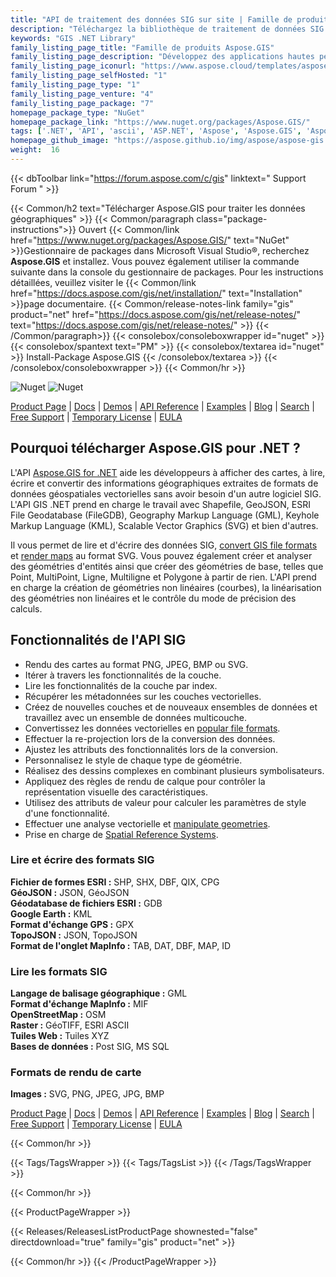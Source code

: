 ```yaml
---
title: "API de traitement des données SIG sur site | Famille de produits Aspose.GIS"
description: "Téléchargez la bibliothèque de traitement de données SIG pour lire, écrire et convertir Shapefile, GeoJSON, FIleGDB, KML et OSM XML, ainsi que pour restituer une carte à partir de formats pris en charge vers SVG."
keywords: "GIS .NET Library"
family_listing_page_title: "Famille de produits Aspose.GIS"
family_listing_page_description: "Développez des applications hautes performances pour créer, modifier et convertir des formats de fichiers SIG à l'aide de nos API natives pour .NET."
family_listing_page_iconurl: "https://www.aspose.cloud/templates/aspose/App_Themes/V3/images/gis/272x272/aspose_gis-for-net.png"
family_listing_page_selfHosted: "1"
family_listing_page_type: "1"
family_listing_page_venture: "4"
family_listing_page_package: "7"
homepage_package_type: "NuGet"
homepage_package_link: "https://www.nuget.org/packages/Aspose.GIS/"
tags: ['.NET', 'API', 'ascii', 'ASP.NET', 'Aspose', 'Aspose.GIS', 'Aspose.Total', 'Assembly', 'bmp', 'C#', 'Component', 'Conholdate', 'Conholdate.Total', 'Convert', 'Converter', 'cpg', 'csharp', 'dat', 'database', 'dbf', 'dbf', 'epsg', 'format', 'gdb', 'geojson', 'geojson-to-shape', 'geojson-to-topojson', 'geometries', 'geometry', 'geoprocessing', 'geotiff', 'gml', 'gpx', 'id', 'jpg', 'kml', 'Library', 'linq', 'map', 'Microsoft', 'mif', 'mvc', 'osm', 'png', 'postgis', 'qix', 'raster', 'render', 'rendering', 'services', 'shape-to-geojson', 'shapes', 'shp', 'shx', 'spatial', 'sqlserver', 'srid', 'svg', 'tab', 'tif', 'tiff', 'topojson', 'topojson-to-geojson', 'vector', 'VisualStudio', 'windows-forms', 'winforms', 'wkt', 'ESRI', 'Geography', 'Markup', 'Keyhole', 'MapInfo', 'OpenStreetMap', 'scalable', 'bitmap', 'graphics']
homepage_github_image: "https://aspose.github.io/img/aspose/aspose-gis.png"
weight:  16
---
```


{{< dbToolbar link="https://forum.aspose.com/c/gis" linktext=" Support Forum " >}}

{{< Common/h2 text="Télécharger Aspose.GIS pour traiter les données géographiques"  >}}
{{< Common/paragraph class="package-instructions">}}
Ouvert
{{< Common/link href="https://www.nuget.org/packages/Aspose.GIS/" text="NuGet"  >}}Gestionnaire de packages dans Microsoft Visual Studio®, recherchez <b>Aspose.GIS</b> et installez. Vous pouvez également utiliser la commande suivante dans la console du gestionnaire de packages. Pour les instructions détaillées, veuillez visiter le
{{< Common/link href="https://docs.aspose.com/gis/net/installation/" text="Installation"  >}}page documentaire.
{{< Common/release-notes-link family="gis" product="net" href="https://docs.aspose.com/gis/net/release-notes/" text="https://docs.aspose.com/gis/net/release-notes/"  >}}
{{< /Common/paragraph>}}
{{< consolebox/consoleboxwrapper id="nuget" >}}
       {{< consolebox/spantext text="PM" >}}
       {{< consolebox/textarea id="nuget" >}} Install-Package Aspose.GIS {{< /consolebox/textarea >}}
{{< /consolebox/consoleboxwrapper >}}
{{< Common/hr >}}

![Nuget](https://img.shields.io/nuget/v/Aspose.GIS) ![Nuget](https://img.shields.io/nuget/dt/Aspose.GIS?label=nuget%20downloads)

[Product Page](https://products.aspose.com/gis/net/) | [Docs](https://docs.aspose.com/gis/net/) | [Demos](https://products.aspose.app/gis/family) | [API Reference](https://reference.aspose.com/gis/net/) | [Examples](https://github.com/aspose-gis/Aspose.GIS-for-.NET) | [Blog](https://blog.aspose.com/category/gis/) | [Search](https://search.aspose.com/) | [Free Support](https://forum.aspose.com/c/gis) | [Temporary License](https://purchase.aspose.com/temporary-license) | [EULA](https://about.aspose.com/legal/eula/)

## Pourquoi télécharger Aspose.GIS pour .NET ?

L'API [Aspose.GIS for .NET](https://products.aspose.com/gis/net/) aide les développeurs à afficher des cartes, à lire, écrire et convertir des informations géographiques extraites de formats de données géospatiales vectorielles sans avoir besoin d'un autre logiciel SIG. L'API GIS .NET prend en charge le travail avec Shapefile, GeoJSON, ESRI File Geodatabase (FileGDB), Geography Markup Language (GML), Keyhole Markup Language (KML), Scalable Vector Graphics (SVG) et bien d'autres.

Il vous permet de lire et d'écrire des données SIG, [convert GIS file formats](https://docs.aspose.com/gis/net/conversion/) et [render maps](https://docs.aspose.com/gis/net/map-rendering/) au format SVG. Vous pouvez également créer et analyser des géométries d'entités ainsi que créer des géométries de base, telles que Point, MultiPoint, Ligne, Multiligne et Polygone à partir de rien. L'API prend en charge la création de géométries non linéaires (courbes), la linéarisation des géométries non linéaires et le contrôle du mode de précision des calculs.

## Fonctionnalités de l'API SIG

- Rendu des cartes au format PNG, JPEG, BMP ou SVG.
- Itérer à travers les fonctionnalités de la couche.
- Lire les fonctionnalités de la couche par index.
- Récupérer les métadonnées sur les couches vectorielles.
- Créez de nouvelles couches et de nouveaux ensembles de données et travaillez avec un ensemble de données multicouche.
- Convertissez les données vectorielles en [popular file formats](https://docs.aspose.com/gis/net/supported-file-formats/).
- Effectuer la re-projection lors de la conversion des données.
- Ajustez les attributs des fonctionnalités lors de la conversion.
- Personnalisez le style de chaque type de géométrie.
- Réalisez des dessins complexes en combinant plusieurs symbolisateurs.
- Appliquez des règles de rendu de calque pour contrôler la représentation visuelle des caractéristiques.
- Utilisez des attributs de valeur pour calculer les paramètres de style d'une fonctionnalité.
- Effectuer une analyse vectorielle et [manipulate geometries](https://docs.aspose.com/gis/net/geometry-types/).
- Prise en charge de [Spatial Reference Systems](https://docs.aspose.com/gis/net/spatial-reference-systems/).

### Lire et écrire des formats SIG

**Fichier de formes ESRI :** SHP, SHX, DBF, QIX, CPG\
**GéoJSON :** JSON, GéoJSON\
**Géodatabase de fichiers ESRI :** GDB\
**Google Earth :** KML\
**Format d'échange GPS :** GPX\
**TopoJSON :** JSON, TopoJSON\
**Format de l'onglet MapInfo :** TAB, DAT, DBF, MAP, ID

### Lire les formats SIG

**Langage de balisage géographique :** GML\
**Format d'échange MapInfo :** MIF\
**OpenStreetMap :** OSM\
**Raster :** GéoTIFF, ESRI ASCII\
**Tuiles Web :** Tuiles XYZ\
**Bases de données :** Post SIG, MS SQL

### Formats de rendu de carte

**Images :** SVG, PNG, JPEG, JPG, BMP

[Product Page](https://products.aspose.com/gis/net/) | [Docs](https://docs.aspose.com/gis/net/) | [Demos](https://products.aspose.app/gis/family) | [API Reference](https://reference.aspose.com/gis/net/) | [Examples](https://github.com/aspose-gis/Aspose.GIS-for-.NET) | [Blog](https://blog.aspose.com/category/gis/) | [Search](https://search.aspose.com/) | [Free Support](https://forum.aspose.com/c/gis) | [Temporary License](https://purchase.aspose.com/temporary-license) | [EULA](https://about.aspose.com/legal/eula/)

{{< Common/hr >}}

{{< Tags/TagsWrapper >}}
 {{< Tags/TagsList >}}
{{< /Tags/TagsWrapper >}}

{{< Common/hr >}}

{{< ProductPageWrapper >}}
<!-- ReleasesListProductPage-->
   {{< Releases/ReleasesListProductPage shownested="false"  directdownload="true" family="gis" product="net" >}}
<!-- /ReleasesListProductPage-->
{{< Common/hr >}}
{{< /ProductPageWrapper >}}

